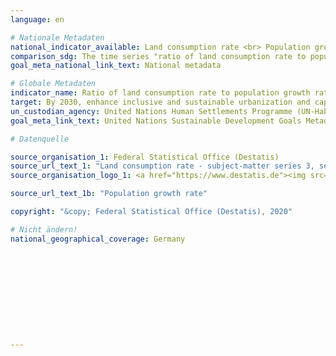 ```yaml
---
language: en

# Nationale Metadaten
national_indicator_available: Land consumption rate <br> Population growth rate <br> Proportion of settlement and transport areas to population <br> Ratio of land consumption rate to population growth rate (year-to-year)
comparison_sdg: The time series "ratio of land consumption rate to population growth rate (year-to-year)" is compliant with the international metadata description. The further three time series provide additional information.
goal_meta_national_link_text: National metadata

# Globale Metadaten
indicator_name: Ratio of land consumption rate to population growth rate
target: By 2030, enhance inclusive and sustainable urbanization and capacity for participatory, integrated and sustainable human settlement planning and management in all countries
un_custodian_agency: United Nations Human Settlements Programme (UN-Habitat)
goal_meta_link_text: United Nations Sustainable Development Goals Metadata

# Datenquelle

source_organisation_1: Federal Statistical Office (Destatis)
source_url_text_1: "Land consumption rate - subject-matter series 3, series 5.1 (Only available in German)"
source_organisation_logo_1: <a href="https://www.destatis.de"><img src="https://g205sdgs.github.io/sdg-indicators/public/LogosEn/destatis.png" alt="Logo Destatis" /></a>

source_url_text_1b: "Population growth rate"

copyright: "&copy; Federal Statistical Office (Destatis), 2020"

# Nicht ändern!
national_geographical_coverage: Germany











---
```

